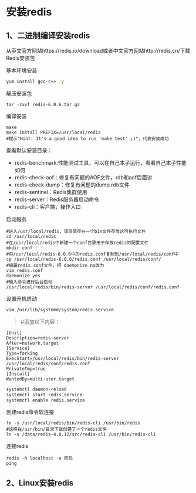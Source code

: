 # 安装redis

## 1、二进制编译安装redis
从英文官方网站https://redis.io/download或者中文官方网站http://redis.cn/下载Redis安装包

基本环境安装

```bash
yum install gcc-c++ -y  
```
解压安装包

```shell
tar -zxvf redis-6.0.6.tar.gz
```
编译安装

```shell
make
make install PREFIX=/usr/local/redis 
#提示"Hint: It's a good idea to run 'make test' ;)"，代表安装成功
```

查看默认安装目录：

- redis-benchmark:性能测试工具，可以在自己本子运行，看看自己本子性能如何
- redis-check-aof：修复有问题的AOF文件，rdb和aof后面讲
- redis-check-dump：修复有问题的dump.rdb文件
- redis-sentinel：Redis集群使用
- redis-server：Redis服务器启动命令
- redis-cli：客户端，操作入口

启动服务

```shell
#进入/usr/local/redis，该目录存在一个bin文件存放这可执行文件
cd /usr/local/redis  
#在/usr/local/redis中新建一个conf目录用于存放redis的配置文件
mkdir conf   
#将/usr/local/redis-6.0.6中的redis.conf复制到/usr/local/redis/conf中
cp /usr/local/redis-6.0.6/redis.conf /usr/local/redis/conf/ 
#编辑redis.conf文件，把 daemonize no改为 
vim redis.conf  
daemonize yes
#输入命令进行后台启动
/usr/local/redis/bin/redis-server /usr/local/redis/conf/redis.conf 
```
设置开机启动

```bash
vim /usr/lib/systemd/system/redis.service  
```

> #添加以下内容：

```shell
[Unit] 
Description=redis-server 
After=network.target 
[Service] 
Type=forking 
ExecStart=/usr/local/redis/bin/redis-server /usr/local/redis/conf/redis.conf 
PrivateTmp=true 
[Install] 
WantedBy=multi-user.target
```
```bash
systemctl daemon-reload 
systemctl start redis.service 
systemctl enable redis.service
```

创建redis命令软连接

```shell
ln -s /usr/local/redis/bin/redis-cli /usr/bin/redis
#这样在/usr/bin/目录下就创建了一个redis文件
ln -s /data/redis-4.0.12/src/redis-cli /usr/bin/redis-cli
```
连接redis

```shell
redis -h localhost -a 密码
ping
```
## 2、Linux安装redis
